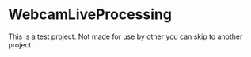 # WebcamLiveProcessing

This is a test project. 
Not made for use by other you can skip to another project.
